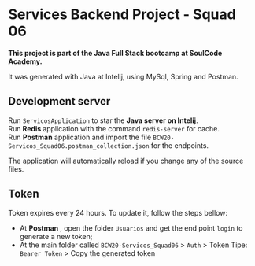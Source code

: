 # Services Backend Project - Squad 06

<b><p> This project is part of the Java Full Stack bootcamp at SoulCode Academy. </b> </p> 

It was generated with Java at Intelij, using MySql, Spring and Postman.

## Development server

Run `ServicosApplication` to star the <b>Java server on Intelij</b>. <br>
Run<b> Redis </b> application with the command `redis-server` for cache.<br>
Run <b>Postman</b> application and import the file `BCW20-Servicos_Squad06.postman_collection.json` for the endpoints. <br>

The application will automatically reload if you change any of the source files.

## Token

Token expires every 24 hours. To update it, follow the steps bellow: <br>
- At <b> Postman </b> , open the folder `Usuarios` and get the end point `login` to generate a new token; <br>
- At the main folder called `BCW20-Servicos_Squad06` > `Auth` > Token Tipe: `Bearer Token` > Copy the generated token
